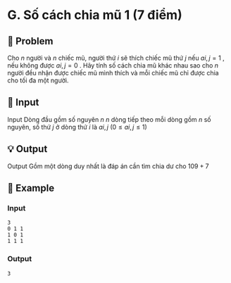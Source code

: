 # G. Số cách chia mũ 1 (7 điểm)

## 📖 Problem

Cho
$n$
người và
$n$
chiếc mũ, người thứ
$i$
sẽ thích chiếc mũ thứ
$j$
nếu
$ai,j= 1$
, nếu không được
$ai,j= 0$
. Hãy tính số cách chia mũ khác nhau sao cho
$n$
người đều nhận được chiếc mũ mình thích và mỗi chiếc mũ chỉ được chia cho tối đa một người.


## 🧩 Input

Input
Dòng đầu gồm số nguyên
$n$
$n$
dòng tiếp theo mỗi dòng gồm
$n$
số nguyên, số thứ
$j$
ở dòng thứ
$i$
là
$ai,j$
$(0 ≤ai,j≤ 1)$


## 💡 Output

Output
Gồm một dòng duy nhất là đáp án cần tìm chia dư cho
$109+ 7$


## 🧠 Example

### Input

```text
3
0 1 1
1 0 1
1 1 1
```

### Output

```text
3
```


